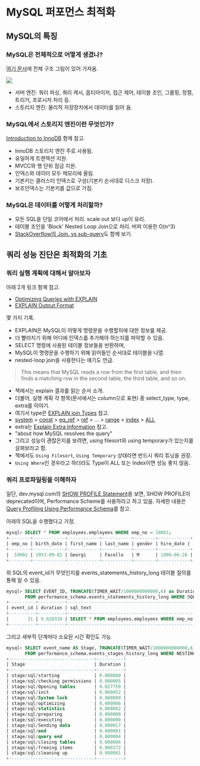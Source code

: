 # MySQL 퍼포먼스 최적화

## MySQL의 특징

### MySQL은 전체적으로 어떻게 생겼나?

[여기 문서](https://www.rathishkumar.in/2016/04/understanding-mysql-architecture.html)에 전체 구조 그림이 있어 가져옴.

![](https://3.bp.blogspot.com/-WllJC9xfxqg/VxTbuAoMm4I/AAAAAAAAHzA/1tF7Sxx8Y34levMmR9fYPZfDQDHVdWzKwCLcB/s1600/MySQL%2BArchitecture.png)

- 서버 엔진: 쿼리 파싱, 쿼리 캐시, 옵티마이저, 접근 제어, 테이블 조인, 그룹핑, 정렬, 트리거, 프로시저 처리 등.
- 스토리지 엔진: 물리적 저장장치에서 데이터를 읽어 옴.

### MySQL에서 스토리지 엔진이란 무엇인가?

[Introduction to InnoDB](https://dev.mysql.com/doc/refman/8.0/en/innodb-introduction.html) 함께 참고.

- InnoDB 스토리지 엔진 주로 사용됨.
- 유일하게 트랜잭션 지원.
- MVCC와 행 단위 잠금 지원.
- 인덱스와 데이터 모두 메모리에 올림.
- 기본키는 클러스터 인덱스로 구성(기본키 순서대로 디스크 저장).
- 보조인덱스는 기본키를 값으로 가짐.

### MySQL은 데이터를 어떻게 처리할까?

- 모든 SQL을 단일 코어에서 처리. scale out 보다 up이 유리.
- 테이블 조인을 'Block' Nested Loop Join으로 처리. 버퍼 이용한 O(n^3)
- [StackOverflow의 Join. vs sub-query](https://stackoverflow.com/questions/2577174/join-vs-sub-query)도 함께 보기.

## 쿼리 성능 진단은 최적화의 기초

### 쿼리 실행 계획에 대해서 알아보자

아래 2개 링크 함께 참고.

- [Optimizing Queries with EXPLAIN](https://dev.mysql.com/doc/refman/8.0/en/using-explain.html)
- [EXPLAIN Output Format](https://dev.mysql.com/doc/refman/8.0/en/explain-output.html)

몇 가지 기록.

- EXPLAIN은 MySQL이 어떻게 명령문을 수행할지에 대한 정보를 제공.
- 더 빨라지기 위해 어디에 인덱스를 추가해야 하는지를 파악할 수 있음.
- SELECT 명령에 사용된 테이블 정보들을 반환하며,
- MySQL이 명령문을 수행하기 위해 읽어들인 순서대로 테이블을 나열.
- nested-loop join을 사용한다는 얘기도 언급.

> This means that MySQL reads a row from the first table, and then finds a matching row in the second table, the third table, and so on.

- 책에서는 explain 결과를 읽는 순서 소개.
- 더불어, 실행 계획 각 항목(문서에서는 column으로 표현) 중 select_type, type, extra를 이야기.
- 여기서 type은 [EXPLAIN join Types](https://dev.mysql.com/doc/refman/8.0/en/explain-output.html#explain-join-types) 참고.
- [system](https://dev.mysql.com/doc/refman/8.0/en/explain-output.html#jointype_system) > [const](https://dev.mysql.com/doc/refman/8.0/en/explain-output.html#jointype_const) > [eq_ref](https://dev.mysql.com/doc/refman/8.0/en/explain-output.html#jointype_eq_ref) > [ref](https://dev.mysql.com/doc/refman/8.0/en/explain-output.html#jointype_ref) > ... > [range](https://dev.mysql.com/doc/refman/8.0/en/explain-output.html#jointype_range) > [index](https://dev.mysql.com/doc/refman/8.0/en/explain-output.html#jointype_index) > [ALL](https://dev.mysql.com/doc/refman/8.0/en/explain-output.html#jointype_all)
- extra는 [Explain Extra Information](https://dev.mysql.com/doc/refman/8.0/en/explain-output.html#explain-extra-information) 참고.
- "about how MySQL resolves the query"
- 그리고 성능이 괜찮은지를 보려면, using filesort와 using temporary가 있는지를 살펴보라고 함.
- 책에서도 `Using Filesort`, `Using Temporary` 상태라면 반드시 쿼리 튜닝을 권장.
- `Using Where`인 경우라고 하더라도 Type이 ALL 또는 Index이면 성능 좋지 않음.

### 쿼리 프로파일링을 이해하자

일단, dev.mysql.com의 [SHOW PROFILE Statement](https://dev.mysql.com/doc/refman/8.0/en/show-profile.html)을 보면, SHOW PROFILE이 deprecated이며, Performance Scheme를 사용하라고 하고 있음. 자세한 내용은 [Query Profiling Using Performance Schema](https://dev.mysql.com/doc/refman/8.0/en/performance-schema-query-profiling.html)를 참고.

아래의 SQL을 수행했다고 가정.

```sql
mysql> SELECT * FROM employees.employees WHERE emp_no = 10001;
+--------+------------+------------+-----------+--------+------------+
| emp_no | birth_date | first_name | last_name | gender | hire_date |
+--------+------------+------------+-----------+--------+------------+
|  10001 | 1953-09-02 | Georgi     | Facello   | M      | 1986-06-26 |
+--------+------------+------------+-----------+--------+------------+
```

위 SQL의 event_id가 무엇인지를 events_statements_history_long 테이블 질의를 통해 알 수 있음.

```sql
mysql> SELECT EVENT_ID, TRUNCATE(TIMER_WAIT/1000000000000,6) as Duration, SQL_TEXT
       FROM performance_schema.events_statements_history_long WHERE SQL_TEXT like '%10001%';
+----------+----------+--------------------------------------------------------+
| event_id | duration | sql_text                                               |
+----------+----------+--------------------------------------------------------+
|       31 | 0.028310 | SELECT * FROM employees.employees WHERE emp_no = 10001 |
+----------+----------+--------------------------------------------------------+
```

그리고 세부적 단계마다 소요된 시간 확인도 가능.

```sql
mysql> SELECT event_name AS Stage, TRUNCATE(TIMER_WAIT/1000000000000,6) AS Duration
       FROM performance_schema.events_stages_history_long WHERE NESTING_EVENT_ID=31;
+--------------------------------+----------+
| Stage                          | Duration |
+--------------------------------+----------+
| stage/sql/starting             | 0.000080 |
| stage/sql/checking permissions | 0.000005 |
| stage/sql/Opening tables       | 0.027759 |
| stage/sql/init                 | 0.000052 |
| stage/sql/System lock          | 0.000009 |
| stage/sql/optimizing           | 0.000006 |
| stage/sql/statistics           | 0.000082 |
| stage/sql/preparing            | 0.000008 |
| stage/sql/executing            | 0.000000 |
| stage/sql/Sending data         | 0.000017 |
| stage/sql/end                  | 0.000001 |
| stage/sql/query end            | 0.000004 |
| stage/sql/closing tables       | 0.000006 |
| stage/sql/freeing items        | 0.000272 |
| stage/sql/cleaning up          | 0.000001 |
+--------------------------------+----------+
```
